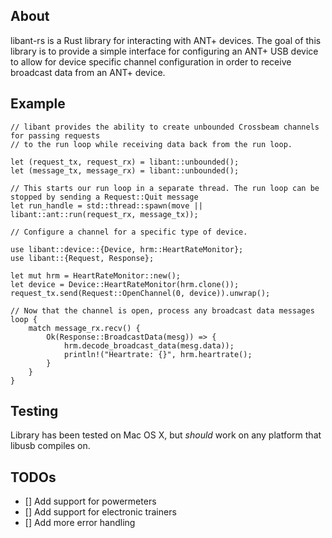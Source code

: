 ## About

libant-rs is a Rust library for interacting with ANT+ devices. The goal of this library is to provide a simple
interface for configuring an ANT+ USB device to allow for device specific channel configuration in order to
receive broadcast data from an ANT+ device.

## Example

```rust,no_run
// libant provides the ability to create unbounded Crossbeam channels for passing requests
// to the run loop while receiving data back from the run loop.

let (request_tx, request_rx) = libant::unbounded();
let (message_tx, message_rx) = libant::unbounded();

// This starts our run loop in a separate thread. The run loop can be stopped by sending a Request::Quit message
let run_handle = std::thread::spawn(move || libant::ant::run(request_rx, message_tx));

// Configure a channel for a specific type of device.

use libant::device::{Device, hrm::HeartRateMonitor};
use libant::{Request, Response};

let mut hrm = HeartRateMonitor::new();
let device = Device::HeartRateMonitor(hrm.clone());
request_tx.send(Request::OpenChannel(0, device)).unwrap();

// Now that the channel is open, process any broadcast data messages
loop {
    match message_rx.recv() {
        Ok(Response::BroadcastData(mesg)) => {
            hrm.decode_broadcast_data(mesg.data));
            println!("Heartrate: {}", hrm.heartrate();
        }
    }
}
```

## Testing

Library has been tested on Mac OS X, but *should* work on any platform that libusb compiles on.

## TODOs

- [] Add support for powermeters
- [] Add support for electronic trainers
- [] Add more error handling


